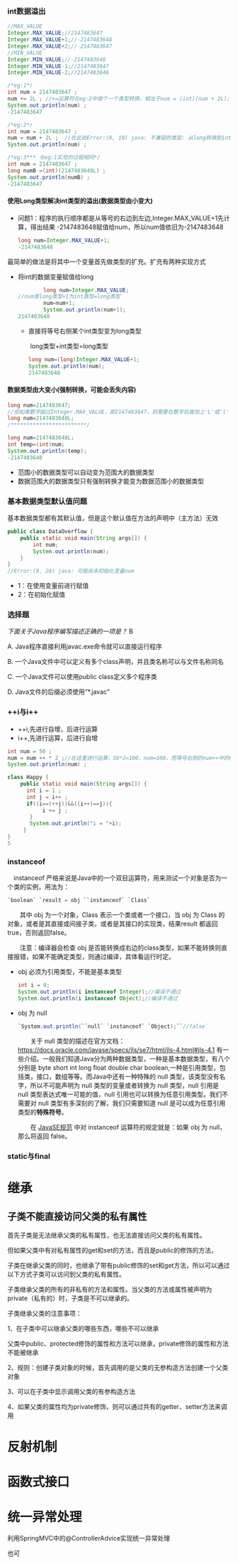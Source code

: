 



### int数据溢出



```java
//MAX_VALUE
Integer.MAX_VALUE;//2147483647
Integer.MAX_VALUE+1;//-2147483648
Integer.MAX_VALUE+2;//-2147483647
//MIN_VALUE
Integer.MIN_VALUE;//-2147483648
Integer.MIN_VALUE-1;//2147483647
Integer.MIN_VALUE-2;//2147483646
```

```java
/*eg:1*/
int num = 2147483647 ;
num += 2L ; //+=运算符在eg:2中做个一个类型转换，相当于num = (int)(num + 2L);
System.out.println(num) ; 
-2147483647

/*eg:2*/
int num = 2147483647 ;
num = num + 2L ;  //在此处Error:(9, 19) java: 不兼容的类型: 从long转换到int可能会有损失
System.out.println(num) ;

/*eg:3*** 与eg:1实现的过程相同*/
int num = 2147483647 ;
long numB =(int)(2147483649L) ;
System.out.println(numB) ;
-2147483647
```

#### 使用Long类型解决int类型的溢出(数据类型由小变大)

- 问题1：程序的执行顺序都是从等号的右边到左边,Integer.MAX_VALUE+1先计算，得出结果 -2147483648赋值给num，所以num值依旧为-2147483648
  ```java
  long num=Integer.MAX_VALUE+1;
  -2147483648
  ```
  

最简单的做法是将其中一个变量首先做类型的扩充。扩充有两种实现方式

- 将int的数据变量赋值给long
  
    ```java
            long num=Integer.MAX_VALUE;
    //num是long类型+1为int类型=long类型
    		num=num+1;
            System.out.println(num+1);
    2147483648
    ```
  
  - 直接将等号右侧某个int类型变为long类型
  
    ​	 long类型+int类型=long类型
  
    ```java
    long num=(long)Integer.MAX_VALUE+1;
    System.out.println(num);
    2147483648
    ```

#### 数据类型由大变小(强制转换，可能会丢失内容)

```java
long num=2147483647;
//但如果数字超过Integer.MAX_VALUE，即2147483647，则需要在数字后面加上'L'或'l'
long num=2147483648L;
/************************/

long num=2147483648L;
int temp=(int)num;
System.out.println(temp);
-2147483648
```

- 范围小的数据类型可以自动变为范围大的数据类型
- 数据范围大的数据类型只有强制转换才能变为数据范围小的数据类型

### 基本数据类型默认值问题

​		基本数据类型都有其默认值，但是这个默认值在方法的声明中（主方法）无效

```java
public class DataOverflow {
    public static void main(String args[]) {
        int num;
        System.out.println(num);
    }
}
//Error:(9, 28) java: 可能尚未初始化变量num
```

- 1：在使用变量前进行赋值
- 2：在初始化赋值

### 选择题

*下面关于Java程序编写描述正确的一项是？* B

A. Java程序直接利用javac.exe命令就可以直接运行程序

B. 一个Java文件中可以定义有多个class声明，并且类名称可以与文件名称同名

C. 一个Java文件可以使用public class定义多个程序类

D. Java文件的后缀必须使用“*.javac”



### ++i与i++



- ++i,先进行自增，后进行运算
- i++,先进行运算，后进行自增

```java
int num = 50 ;
num = num ++ * 2 ;//在这里进行运算，50*2=100，num=100，而等号右侧的num++中的num则作为临时变量，不会影响外部的num变量
System.out.println(num) ;
```

```java
class Happy {
	public static void main(String args[]) {
      int i = 1 ;    
      int j = i++ ;
      if((i==(++j))&&((i++)==j)){
           i += j ;
       }
       System.out.println("i = "+i);
     }
}
5
```



### instanceof

　instanceof 严格来说是Java中的一个双目运算符，用来测试一个对象是否为一个类的实例，用法为：

```java
`boolean` `result = obj ``instanceof` `Class`
```

　　其中 obj 为一个对象，Class 表示一个类或者一个接口，当 obj 为 Class 的对象，或者是其直接或间接子类，或者是其接口的实现类，结果result 都返回 true，否则返回false。

　　注意：编译器会检查 obj 是否能转换成右边的class类型，如果不能转换则直接报错，如果不能确定类型，则通过编译，具体看运行时定。

- obj 必须为引用类型，不能是基本类型

  ```java
  int i = 0;
  System.out.println(i instanceof Integer);//编译不通过
  System.out.println(i instanceof Object);//编译不通过
  ```

- obj 为 null

  ```java
  `System.out.println(``null` `instanceof` `Object);``//false`
  ```

  　　关于 null 类型的描述在官方文档：https://docs.oracle.com/javase/specs/jls/se7/html/jls-4.html#jls-4.1 有一些介绍。一般我们知道Java分为两种数据类型，一种是基本数据类型，有八个分别是 byte  short  int  long  float  double  char boolean,一种是引用类型，包括类，接口，数组等等。而Java中还有一种特殊的 null 类型，该类型没有名字，所以不可能声明为 null 类型的变量或者转换为 null 类型，null 引用是 null 类型表达式唯一可能的值，null 引用也可以转换为任意引用类型。我们不需要对 null 类型有多深刻的了解，我们只需要知道 null 是可以成为任意引用类型的**特殊符号**。

  　　在 [JavaSE规范](https://docs.oracle.com/javase/specs/jls/se8/html/jls-15.html#jls-15.20.2) 中对 instanceof 运算符的规定就是：如果 obj 为 null，那么将返回 false。

### static与final



# 继承

## 子类不能直接访问父类的私有属性

首先子类是无法继承父类的私有属性，也无法直接访问父类的私有属性。

但如果父类中有对私有属性的get和set的方法，而且是public的修饰的方法，

子类在继承父类的同时，也继承了带有public修饰的set和get方法，所以可以通过以下方式子类可以访问到父类的私有属性。



子类继承父类的所有的非私有的方法和属性。当父类的方法或属性被声明为private（私有的）时，子类是不可以继承的。



子类继承父类的注意事项：

1、在子类中可以继承父类的哪些东西，哪些不可以继承

父类中public、protected修饰的属性和方法可以继承，private修饰的属性和方法不能被继承

2、规则：创建子类对象的时候，首先调用的是父类的无参构造方法创建一个父类对象

3、可以在子类中显示调用父类的有参构造方法

4、如果父类的属性均为private修饰，则可以通过共有的getter、setter方法来调用

# 反射机制





# 函数式接口



# 统一异常处理

利用SpringMVC中的@ControllerAdvice实现统一异常处理

也可